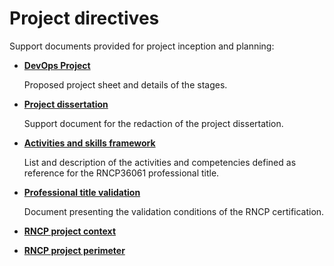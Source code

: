 # Project directives

Support documents provided for project inception and planning:

* [**DevOps Project**](devops_project.md)

  Proposed project sheet and details of the stages.

* [**Project dissertation**](project_dissertation.md)

  Support document for the redaction of the project dissertation.

* [**Activities and skills framework**](rncp_framework.md)

  List and description of the activities and competencies defined as reference for the RNCP36061 professional title.

* [**Professional title validation**](rncp_validation.md)

  Document presenting the validation conditions of the RNCP certification.

* [**RNCP project context**](rncp_project_context.md)

* [**RNCP project perimeter**](rncp_project_perimeter.md)
